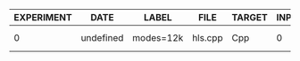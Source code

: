 | EXPERIMENT | DATE      | LABEL     | FILE    | TARGET | INPUTS | OUTPUTS | BOARD            | SOURCE         | DSP_PCT | FF_PCT | LUT_PCT | BRAM_PCT | LAT_PCT  | DSP_N | FF_N  | LUT_N | BRAM_N | LAT_N | UMO  | NSAMPLES | SAMPLE_RATE | SAMPLE_WIDTH | FAUST_MCD | XVERSION | SYVERSION | SYBRANCH | SYCOMMIT                                 | AUTHOR    |
|------------|-----------|-----------|---------|--------|--------|---------|------------------|----------------|---------|--------|---------|----------|----------|-------|-------|-------|--------|-------|------|----------|-------------|--------------|-----------|----------|-----------|----------|------------------------------------------|-----------|
| 0          | undefined | modes=12k | hls.cpp | Cpp    | 0      | 2       | xc7z010-clg400-1 | Implementation | 68.75   | 51.17  | 62.49   | 67.5     | 98.38075 | 55    | 18011 | 10999 | 81     | 2518  | true | 24       | 48000       | 24           | 0         | 2024.1   | 0.9.0     | main-dev | cc879d034dd523c71b0bb512caa330fd04aeffe3 | cedarpark |
